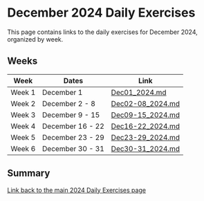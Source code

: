 # December 2024 Daily Exercises

This page contains links to the daily exercises for December 2024, organized by week.

## Weeks

| Week   | Dates            | Link                                 |
|--------|------------------|--------------------------------------|
| Week 1 | December 1       | [Dec01_2024.md](Dec01_2024.md)       |
| Week 2 | December 2 - 8   | [Dec02-08_2024.md](Dec02-08_2024.md) |
| Week 3 | December 9 - 15  | [Dec09-15_2024.md](Dec09-15_2024.md) |
| Week 4 | December 16 - 22 | [Dec16-22_2024.md](Dec16-22_2024.md) |
| Week 5 | December 23 - 29 | [Dec23-29_2024.md](Dec23-29_2024.md) |
| Week 6 | December 30 - 31 | [Dec30-31_2024.md](Dec30-31_2024.md) |

## Summary

[Link back to the main 2024 Daily Exercises page](2024-Daily-Exercises.md)
